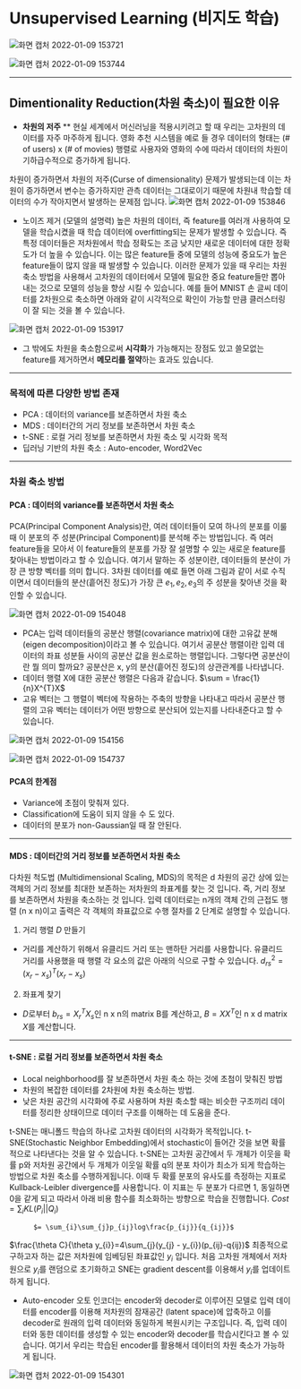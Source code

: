 # Unsupervised Learning (비지도 학습)
![화면 캡처 2022-01-09 153721](https://user-images.githubusercontent.com/44192730/148671942-e4315b2a-f95b-472f-a12e-68a0edb417ab.png)

![화면 캡처 2022-01-09 153744](https://user-images.githubusercontent.com/44192730/148671949-e485cc69-84b8-4592-b2a8-18dacf7ffb68.png)

---
## Dimentionality Reduction(차원 축소)이 필요한 이유
- **차원의 저주**
**
현실 세계에서 머신러닝을 적용시키려고 할 때 우리는 고차원의 데이터를 자주 마주하게 됩니다. 영화 추천 시스템을 예로 들 경우 데이터의 형태는 (# of users) x (# of movies) 행렬로 사용자와 영화의 수에 따라서 데이터의 차원이 기하급수적으로 증가하게 됩니다.

차원이 증가하면서 차원의 저주(Curse of dimensionality) 문제가 발생되는데 이는 차원이 증가하면서 변수는 증가하지만 관측 데이터는 그대로이기 때문에 차원내 학습할 데이터의 수가 작아지면서 발생하는 문제점 입니다.
![화면 캡처 2022-01-09 153846](https://user-images.githubusercontent.com/44192730/148671967-db502fa3-1517-4a25-b77c-fba324d1448e.png)

- 노이즈 제거 (모델의 설명력)
높은 차원의 데이터, 즉 feature를 여러개 사용하여 모델을 학습시켰을 때 학습 데이터에 overfitting되는 문제가 발생할 수 있습니다. 즉 특정 데이터들은 저차원에서 학습 정확도는 조금 낮지만 새로운 데이터에 대한 정확도가 더 높을 수 있습니다. 이는 많은 feature들 중에 모델의 성능에 중요도가 높은 feature들이 많지 않을 때 발생할 수 있습니다. 
이러한 문제가 있을 때 우리는 차원 축소 방법을 사용해서 고차원의 데이터에서 모델에 필요한 중요 feature들만 뽑아내는 것으로 모델의 성능을 향상 시킬 수 있습니다.
예를 들어 MNIST 손 글씨 데이터를 2차원으로 축소하면 아래와 같이 시각적으로 확인이 가능할 만큼 클러스터링이 잘 되는 것을 볼 수 있습니다.

![화면 캡처 2022-01-09 153917](https://user-images.githubusercontent.com/44192730/148671984-2fc13d52-57e9-462c-8228-8ca062661d89.png)
- 그 밖에도 차원을 축소함으로써 **시각화**가 가능해지는 장점도 있고 쓸모없는 feature를 제거하면서 **메모리를 절약**하는 효과도 있습니다.

---
### 목적에 따른 다양한 방법 존재
- PCA : 데이터의 variance를 보존하면서 차원 축소
- MDS : 데이터간의 거리 정보를 보존하면서 차원 축소
- t-SNE : 로컬 거리 정보를 보존하면서 차원 축소 및 시각화 목적
- 딥러닝 기반의 차원 축소 : Auto-encoder, Word2Vec

---
### 차원 축소 방법
#### PCA : 데이터의 variance를 보존하면서 차원 축소
PCA(Principal Component Analysis)란, 여러 데이터들이 모여 하나의 분포를 이룰 때 이 분포의 주 성분(Principal Component)를 분석해 주는 방법입니다. 즉 여러 feature들을 모아서 이 feature들의 분포를 가장 잘 설명할 수 있는 새로운 feature를 찾아내는 방법이라고 할 수 있습니다.
여기서 말하는 주 성분이란, 데이터들의 분산이 가장 큰 방향 벡터를 의미 합니다. 3차원 데이터를 예로 들면 아래 그림과 같이 서로 수직이면서 데이터들의 분산(흩어진 정도)가 가장 큰 $e_{1}, e_{2}, e_{3}$의 주 성분을 찾아낸 것을 확인할 수 있습니다.

![화면 캡처 2022-01-09 154048](https://user-images.githubusercontent.com/44192730/148672030-bd0eb927-bec0-4200-8032-f39ce08e519d.png)
- PCA는 입력 데이터들의 공분산 행렬(covariance matrix)에 대한 고유값 분해(eigen decomposition)이라고 볼 수 있습니다. 여기서 공분산 행렬이란 입력 데이터의 좌표 성분들 사이의 공분산 값을 원소로하는 행렬입니다. 그렇다면 공분산이란 뭘 의미 할까요? 공분산은 x, y의 분산(흩어진 정도)의 상관관계를 나타냅니다. 
- 데이터 행렬 X에 대한 공분산 행렬은 다음과 같습니다.
$\sum = \frac{1}{n}X^{T}X$
- 고유 벡터는 그 행렬이 벡터에 작용하는 주축의 방향을 나타내고 따라서 공분산 행렬의 고유 벡터는 데이터가 어떤 방향으로 분산되어 있는지를 나타내준다고 할 수 있습니다.

![화면 캡처 2022-01-09 154156](https://user-images.githubusercontent.com/44192730/148672054-7a34a8ca-253b-48c3-8287-4eb881f9057d.png)

![화면 캡처 2022-01-09 154737](https://user-images.githubusercontent.com/44192730/148672186-ec7d0c97-dec1-4cff-931c-b609351b2dc9.png)


#### PCA의 한계점
- Variance에 초점이 맞춰져 있다.
- Classification에 도움이 되지 않을 수 도 있다.
- 데이터의 분포가 non-Gaussian일 때 잘 안된다.

---

#### MDS : 데이터간의 거리 정보를 보존하면서 차원 축소

다차원 척도법 (Multidimensional Scaling, MDS)의 목적은 d 차원의 공간 상에 있는 객체의 거리 정보를 최대한 보존하는 저차원의 좌표계를 찾는 것 입니다. 즉, 거리 정보를 보존하면서 차원을 축소하는 것 입니다.
입력 데이터로는 n개의 객체 간의 근접도 행렬 (n x n)이고 출력은 각 객체의 좌표값으로 수행 절차를 2 단계로 설명할 수 있습니다.

1) 거리 행렬 $D$ 만들기
- 거리를 계산하기 위해서 유클리드 거리 또는 맨하탄 거리를 사용합니다. 유클리드 거리를 사용했을 때 행렬 각 요소의 값은 아래의 식으로 구할 수 있습니다.
 $d^{2}_{rs} = (x_{r} - x_{s})^{T}(x_{r} - x_{s})$

2) 좌표계 찾기
- $D$로부터 $b_{rs} = X_{r}^{T}X_{s}$인 n x n의 matrix B를 계산하고, $B=XX^{T}$인 n x d matrix $X$를 계산합니다.

---
#### t-SNE : 로컬 거리 정보를 보존하면서 차원 축소
- Local neighborhood를 잘 보존하면서 차원 축소 하는 것에 초첨이 맞춰진 방법
- 차원의 복잡한 데이터를 2차원에 차원 축소하는 방법.
- 낮은 차원 공간의 시각화에 주로 사용하며 차원 축소할 때는 비슷한 구조끼리 데이터를 정리한 상태이므로 데이터 구조를 이해하는 데 도움을 준다.

t-SNE는 매니폴드 학습의 하나로 고차원 데이터의 시각화가 목적입니다. t-SNE(Stochastic Neighbor Embedding)에서 stochastic이 들어간 것을 보면 확률적으로 나타낸다는 것을 알 수 있습니다.
t-SNE는 고차원 공간에서 두 개체가 이웃을 확률 p와 저차원 공간에서 두 개체가 이웃일 확률 q의 분포 차이가 최소가 되게 학습하는 방법으로 차원 축소를 수행하게됩니다. 이때 두 확률 분포의 유사도를 측정하는 지표로 Kullback-Leibler divergence를 사용합니다. 이 지표는 두 분포가 다르면 1, 동일하면 0을 같게 되고 따라서 아래 비용 함수를 최소화하는 방향으로 학습을 진행합니다.
$Cost = \sum_{i}KL(P_{i}||Q_{i})$

          $= \sum_{i}\sum_{j}p_{ij}log\frac{p_{ij}}{q_{ij}}$

$\frac{\theta C}{\theta y_{i}}=4\sum_{j}(y_{j} - y_{i})(p_{ij}-q{ij})$
최종적으로 구하고자 하는 값은 저차원에 임베딩된 좌표값인 $y_{i}$ 입니다. 처음 고차원 개체에서 저차원으로 $y_{i}$를 랜덤으로 초기화하고 SNE는 gradient descent를 이용해서 $y_{i}$를 업데이트하게 됩니다.

- Auto-encoder
오토 인코더는 encoder와 decoder로 이루어진 모델로 입력 데이터를 encoder를 이용해 저차원의 잠재공간 (latent space)에 압축하고 이를 decoder로 원래의 입력 데이터와 동일하게 복원시키는 구조입니다. 즉, 입력 데이터와 동한 데이터를 생성할 수 있는 encoder와 decoder를 학습시킨다고 볼 수 있습니다. 
여기서 우리는 학습된 encoder를 활용해서 데이터의 차원 축소가 가능하게 됩니다.

![화면 캡처 2022-01-09 154301](https://user-images.githubusercontent.com/44192730/148672076-bedbc5f0-6ff9-49bb-baa8-f45ebfb32301.png)

